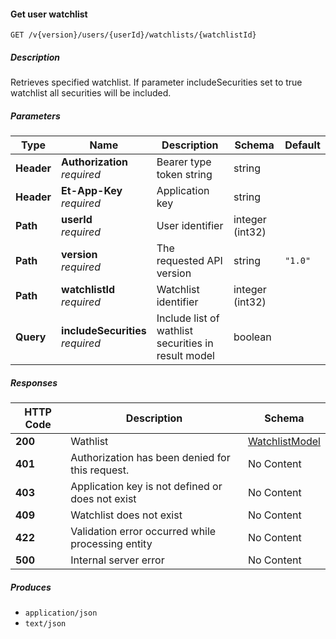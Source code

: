 
<a name="watchlists_getwatchlist"></a>
#### Get user watchlist
```
GET /v{version}/users/{userId}/watchlists/{watchlistId}
```


##### Description
Retrieves specified watchlist. If parameter includeSecurities set to true watchlist all securities will be included.


##### Parameters

|Type|Name|Description|Schema|Default|
|---|---|---|---|---|
|**Header**|**Authorization**  <br>*required*|Bearer type token string|string||
|**Header**|**Et-App-Key**  <br>*required*|Application key|string||
|**Path**|**userId**  <br>*required*|User identifier|integer (int32)||
|**Path**|**version**  <br>*required*|The requested API version|string|`"1.0"`|
|**Path**|**watchlistId**  <br>*required*|Watchlist identifier|integer (int32)||
|**Query**|**includeSecurities**  <br>*required*|Include list of wathlist securities in result model|boolean||


##### Responses

|HTTP Code|Description|Schema|
|---|---|---|
|**200**|Wathlist|[WatchlistModel](#watchlistmodel)|
|**401**|Authorization has been denied for this request.|No Content|
|**403**|Application key is not defined or does not exist|No Content|
|**409**|Watchlist does not exist|No Content|
|**422**|Validation error occurred while processing entity|No Content|
|**500**|Internal server error|No Content|


##### Produces

* `application/json`
* `text/json`



